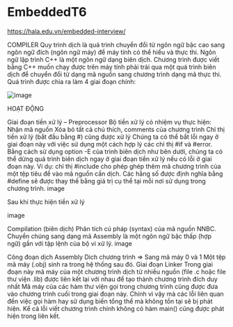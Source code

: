 # EmbeddedT6
https://hala.edu.vn/embedded-interview/

COMPILER
Quy trình dịch là quá trình chuyển đổi từ ngôn ngữ bậc cao sang ngôn ngữ đích (ngôn ngữ máy) để máy tính có thể hiểu và thực thi. Ngôn ngữ lập trình C++ là một ngôn ngữ dạng biên dịch. Chương trình được viết bằng C++ muốn chạy được trên máy tính phải trải qua một quá trình biên dịch để chuyển đổi từ dạng mã nguồn sang chương trình dạng mã thực thi. Quá trình được chia ra làm 4 giai đoạn chính:

![image](https://github.com/rhuynh911/EmbeddedT6/assets/13808386/c67bee80-892f-49e5-8684-ba6ffe3e59c9)


HOẠT ĐỘNG

Giai đoạn tiền xử lý – Preprocessor Bộ tiền xử lý có nhiệm vụ thực hiện:
Nhận mã nguồn
Xóa bỏ tất cả chú thích, comments của chương trình
Chỉ thị tiền xử lý (bắt đầu bằng #) cũng được xử lý Chúng ta có thể bắt lỗi ngay ở giai đoạn này với việc sử dụng một cách hợp lý các chỉ thị #if và #error. Bằng cách sử dụng option -E của trình biên dịch như bên dưới, chúng ta có thể dừng quá trình biên dịch ngay ở giai đoạn tiền xử lý nếu có lỗi ở giai đoạn này.
Ví dụ: chỉ thị #include cho phép ghép thêm mã chương trình của một tệp tiêu để vào mã nguồn cần dịch. Các hằng số được định nghĩa bằng #define sẽ được thay thế bằng giá trị cụ thể tại mỗi nơi sử dụng trong chương trình. image

Sau khi thực hiện tiền xử lý

image

Compilation (biên dịch)
Phân tích cú pháp (syntax) của mã nguồn NNBC.
Chuyển chúng sang dạng mã Assembly là một ngôn ngữ bậc thấp (hợp ngữ) gần với tập lệnh của bộ vi xử lý.
image

Công đoạn dịch Assembly
Dich chương trình => Sang mã máy 0 và 1
Một tệp mã máy (.obj) sinh ra trong hệ thống sau đó.
Giai đoạn Linker
Trong giai đoạn này mã máy của một chương trình dịch từ nhiều nguồn (file .c hoặc file thư viện .lib) được liên kết lại với nhau để tạo thành chương trình đích duy nhất Mã máy của các hàm thư viện gọi trong chương trình cũng được đưa vào chương trình cuối trong giai đoạn này. Chính vì vậy mà các lỗi liên quan đến việc gọi hàm hay sử dụng biến tổng thể mà không tồn tại sẽ bị phát hiện. Kể cả lỗi viết chương trình chính không có hàm main() cũng được phát hiện trong liên kết.
